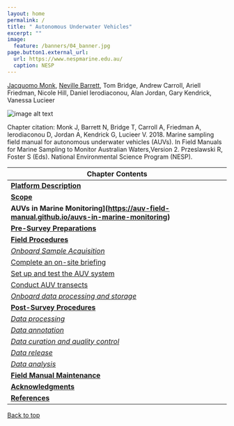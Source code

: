 ```yaml
---
layout: home
permalink: /
title: " Autonomous Underwater Vehicles"
excerpt: ""
image:
  feature: /banners/04_banner.jpg
page.button1.external_url:
  url: https://www.nespmarine.edu.au/
  caption: NESP
---
```

[Jacquomo Monk](mailto:Jacquomo.monk@utas.edu.au), [Neville Barrett](mailto:neville.barrett@utas.edu.au), Tom Bridge, Andrew Carroll, Ariell Friedman, Nicole Hill, Daniel Ierodiaconou, Alan Jordan, Gary Kendrick, Vanessa Lucieer

![image alt text](images/AUV.png)

Chapter citation:
Monk J, Barrett N, Bridge T, Carroll A, Friedman A, Ierodiaconou D, Jordan A, Kendrick G, Lucieer V. 2018. Marine sampling field manual for autonomous underwater vehicles (AUVs). In Field Manuals for Marine Sampling to Monitor Australian Waters,Version 2. Przeslawski R, Foster S (Eds). National Environmental Science Program (NESP). 

| Chapter Contents                                                                                                                          |
|-------------------------------------------------------------------------------------------------------------------------------------------|
|  **[Platform Description](https://auv-field-manual.github.io/platform-description)**                                                      |
|  **[Scope](https://auv-field-manual.github.io/scope)**                                                                                    |
|  **AUVs in Marine Monitoring](https://auv-field-manual.github.io/auvs-in-marine-monitoring)**                                             |
|  **[Pre-Survey Preparations](https://auv-field-manual.github.io/pre-survey-preparations)**                                                |
|  **[Field Procedures](https://auv-field-manual.github.io/data-acquisition)**                                                              |
|       _[Onboard Sample Acquisition](https://auv-field-manual.github.io/field-procedures#onboard-sample-acquisition)_                      |
|          [Complete an on-site briefing](https://auv-field-manual.github.io/field-procedures#onboard-sample-acquisition)                   |
|          [Set up and test the AUV system](https://auv-field-manual.github.io/field-procedures#onboard-sample-acquisition)                 |
|          [Conduct AUV transects](https://auv-field-manual.github.io/field-procedures#onboard-sample-acquisition)                          |
|       _[Onboard data processing and storage](https://auv-field-manual.github.io/data-acquisition#survey-speed)_                           |
|  **[Post-Survey Procedures](https://auv-field-manual.github.io/post-survey-procedures)**                                                  |
|       _[Data processing](https://auv-field-manual.github.io/post-survey-procedures#data-processing)_                                      |
|       _[Data annotation](https://auv-field-manual.github.io/post-survey-procedures#data-annotation)_                                      |
|       _[Data curation and quality control](https://auv-field-manual.github.io/post-survey-procedures#data-curation-and-quality-control)_  |
|       _[Data release](https://auv-field-manual.github.io/post-survey-procedures#data-release)_                                            |
|       _[Data analysis](https://auv-field-manual.github.io/post-survey-procedures#data-analysis)_                                          |
|  **[Field Manual Maintenance](https://auv-field-manual.github.io/field-manual-maintenance)**                                              |
|  **[Acknowledgments](https://auv-field-manual.github.io/acknowledgments)**                                                                |
|  **[References](https://auv-field-manual.github.io/references)**                                                                          |


<a href="#" class="scrollUpButton">Back to top</a>
